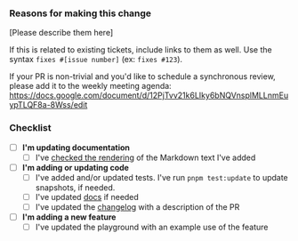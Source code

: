 ### Reasons for making this change

[Please describe them here]

If this is related to existing tickets, include links to them as well. Use the syntax `fixes #[issue number]` (ex: `fixes #123`).

If your PR is non-trivial and you'd like to schedule a synchronous review, please add it to the weekly meeting agenda: https://docs.google.com/document/d/12PjTvv21k6LIky6bNQVnsplMLLnmEuypTLQF8a-8Wss/edit

### Checklist

- [ ] **I'm updating documentation**
  - [ ] I've [checked the rendering](https://rjsf-team.github.io/react-jsonschema-form/docs/contributing) of the Markdown text I've added
- [ ] **I'm adding or updating code**
  - [ ] I've added and/or updated tests. I've run `pnpm test:update` to update snapshots, if needed.
  - [ ] I've updated [docs](https://rjsf-team.github.io/react-jsonschema-form/docs) if needed
  - [ ] I've updated the [changelog](https://github.com/rjsf-team/react-jsonschema-form/blob/main/CHANGELOG.md) with a description of the PR
- [ ] **I'm adding a new feature**
  - [ ] I've updated the playground with an example use of the feature
